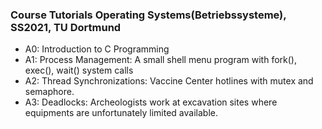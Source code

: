 ### Course Tutorials Operating Systems(Betriebssysteme), SS2021, TU Dortmund
* A0: Introduction to C Programming
* A1: Process Management: A small shell menu program with fork(), exec(), wait() system calls
* A2: Thread Synchronizations: Vaccine Center hotlines with mutex and semaphore.
* A3: Deadlocks: Archeologists work at excavation sites where equipments are unfortunately limited available.